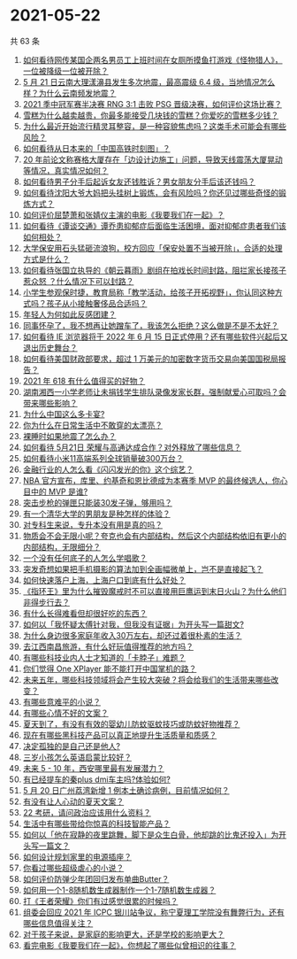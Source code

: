 # 2021-05-22

共 63 条

<!-- BEGIN -->
<!-- 最后更新时间 Sat May 22 2021 01:39:20 GMT+0800 (China Standard Time) -->

1. [如何看待网传某国企两名男员工上班时间在女厕所摸鱼打游戏《怪物猎人》，一位被降级一位被开除？](https://www.zhihu.com/question/460463560)
2. [5 月 21 日云南大理漾濞县发生多次地震，最高震级 6.4
   级，当地情况怎么样？为什么云南频发地震？](https://www.zhihu.com/question/460710387)
3. [2021 季中冠军赛半决赛 RNG 3:1 击败 PSG
   晋级决赛，如何评价这场比赛？](https://www.zhihu.com/question/460694808)
4. [雪糕为什么越卖越贵，你最多能接受几块钱的雪糕？你爱吃的雪糕多少钱？](https://www.zhihu.com/question/460502728)
5. [为什么最近开始流行精灵耳整容，是一种容貌焦虑吗？这类手术可能会有哪些风险？](https://www.zhihu.com/question/460614037)
6. [如何看待从日本来的「中国高铁时刻图」？](https://www.zhihu.com/question/460449331)
7. [20
   年前论文称赛格大厦存在「边设计边施工」问题，导致天线震荡大厦晃动等情况，真实情况如何？](https://www.zhihu.com/question/460377984)
8. [如何看待男子分手后起诉女友还钱胜诉？男女朋友分手后该还钱吗？](https://www.zhihu.com/question/460598798)
9. [如何看待沈阳大爷大妈把头挂树上锻炼，会有风险吗？你还见过哪些奇怪的锻炼方式？](https://www.zhihu.com/question/460587693)
10. [如何评价屈楚萧和张婧仪主演的电影《我要我们在一起》？](https://www.zhihu.com/question/455753519)
11. [如何看待《谭谈交通》谭乔患抑郁症后面临生活困境，面对抑郁症患者我们该如何相处？](https://www.zhihu.com/question/460156746)
12. [大学保安用石头猛砸流浪狗，校方回应「保安处置不当被开除」，合适的处理方式是什么？](https://www.zhihu.com/question/460532916)
13. [如何看待张国立执导的《朝云暮雨》剧组在拍戏长时间封路，阻拦家长接孩子惹众怒
    ？什么情况下可以封路？](https://www.zhihu.com/question/460494090)
14. [小学生参观保时捷，教育局称「教学活动，给孩子开拓视野」，你认同这种方式吗？孩子从小接触奢侈品合适吗？](https://www.zhihu.com/question/460469192)
15. [年轻人为何如此反感团建？](https://www.zhihu.com/question/459343916)
16. [同事怀孕了，我不想再让她蹭车了，我该怎么拒绝？这么做是不是不太好？](https://www.zhihu.com/question/423335938)
17. [如何看待 IE 浏览器将于 2022 年 6 月 15
    日正式停用？还有哪些软件兴起后又退出历史舞台？](https://www.zhihu.com/question/460502307)
18. [如何看待美国财政部要求，超过 1
    万美元的加密数字货币交易向美国国税局报告？](https://www.zhihu.com/question/460565715)
19. [2021 年 618 有什么值得买的好物？](https://www.zhihu.com/question/396495999)
20. [湖南湘西一小学老师让未捐钱学生排队录像发家长群，强制献爱心可取吗？会带来哪些影响？](https://www.zhihu.com/question/460499002)
21. [为什么中国这么多卡宴?](https://www.zhihu.com/question/459509571)
22. [你为什么在日常生活中不敢穿的太漂亮？](https://www.zhihu.com/question/31434644)
23. [裸睡时如果地震了怎么办？](https://www.zhihu.com/question/23204731)
24. [如何看待 5月21日 荣耀与高通达成合作？对外释放了哪些信息？](https://www.zhihu.com/question/460652137)
25. [如何看待小米11高端系列全球销量破300万台？](https://www.zhihu.com/question/460645107)
26. [金融行业的人怎么看《闪闪发光的你》这个综艺？](https://www.zhihu.com/question/455159005)
27. [NBA 官方宣布，库里、约基奇和恩比德成为本赛季 MVP 的最终候选人，你心目中的 MVP
    是谁?](https://www.zhihu.com/question/460607116)
28. [突击步枪的弹匣只能装30发子弹，够用吗？](https://www.zhihu.com/question/460089638)
29. [有一个清华大学的男朋友是种怎样的体验？](https://www.zhihu.com/question/30174174)
30. [对专科生来说，专升本没有用是真的吗？](https://www.zhihu.com/question/456766596)
31. [物质会不会无限小呢？夸克也会有内部结构，然后这个内部结构依旧有更小的内部结构，无限细分？](https://www.zhihu.com/question/453085834)
32. [一个没有任何底子的人怎么学唱歌？](https://www.zhihu.com/question/280659429)
33. [突发奇想如果把手机摄影的算法加到全画幅微单上，岂不是直接起飞？](https://www.zhihu.com/question/460487304)
34. [如何快速落户上海，上海户口到底有什么好处？](https://www.zhihu.com/question/455579654)
35. [《指环王》里为什么摧毁魔戒时不可以直接用巨鹰运到末日火山？为什么他们非得步行去？](https://www.zhihu.com/question/55276529)
36. [有什么长得难看但却很好吃的东西？](https://www.zhihu.com/question/37551688)
37. [如何以「我怀疑太傅针对我，但我没有证据」为开头写一篇甜文?](https://www.zhihu.com/question/453335179)
38. [为什么身边很多家庭年收入30万左右，却还过着很朴素的生活？](https://www.zhihu.com/question/307170588)
39. [去江西南昌旅游，有什么好玩值得推荐的地方吗？](https://www.zhihu.com/question/348057500)
40. [有哪些科技业内人士才知道的「卡脖子」难题？](https://www.zhihu.com/question/459892523)
41. [你们觉得 One XPlayer 能不能打开中国掌机的路？](https://www.zhihu.com/question/460244945)
42. [未来五年，哪些科技领域将会产生较大突破？将会给我们的生活带来哪些改变？](https://www.zhihu.com/question/459934017)
43. [有哪些意难平的小说？](https://www.zhihu.com/question/444454638)
44. [有哪些心情不好的文案？](https://www.zhihu.com/question/455523815)
45. [夏天到了，有没有有效的婴幼儿防蚊驱蚊技巧或防蚊好物推荐？](https://www.zhihu.com/question/459386355)
46. [现在有哪些黑科技产品可以真正地提升生活质量和质感？](https://www.zhihu.com/question/458997853)
47. [决定孤独的是自己还是他人?](https://www.zhihu.com/question/457656919)
48. [三岁小孩怎么英语启蒙比较好？](https://www.zhihu.com/question/437634195)
49. [未来 5 - 10 年，西安哪里最有发展潜力？](https://www.zhihu.com/question/459738987)
50. [有已经提车的秦plus dmi车主吗?体验如何?](https://www.zhihu.com/question/449778341)
51. [5 月 20 日广州荔湾新增 1 例本土确诊病例，目前情况如何？](https://www.zhihu.com/question/460600280)
52. [有没有让人心动的夏天文案？](https://www.zhihu.com/question/454237934)
53. [22 考研，请问政治应该用什么资料？](https://www.zhihu.com/question/459489621)
54. [生活中有哪些带给你惊喜的科技智能产品？](https://www.zhihu.com/question/57083905)
55. [如何以「他在寂静的夜里跳舞，脚下是众生白骨，他却跳的比鬼还投入」为开头写一篇文？](https://www.zhihu.com/question/454523695)
56. [如何设计规划家里的电源插座？](https://www.zhihu.com/question/25740178)
57. [你看过哪些超级虐心的小说？](https://www.zhihu.com/question/367888369)
58. [如何评价防弹少年团回归发布单曲Butter？](https://www.zhihu.com/question/460629934)
59. [如何用一个1-8随机数生成器制作一个1-7随机数生成器？](https://www.zhihu.com/question/47038069)
60. [打《王者荣耀》你们有过感觉很累的时候吗？](https://www.zhihu.com/question/460021068)
61. [组委会回应 2021 年 ICPC
    银川站争议，称宁夏理工学院没有舞弊行为，还有哪些信息值得关注？](https://www.zhihu.com/question/460422916)
62. [对于孩子来说，是家庭的影响更大，还是学校的影响更大？](https://www.zhihu.com/question/460299231)
63. [看完电影《我要我们在一起》，你想起了哪些似曾相识的往事？](https://www.zhihu.com/question/460495904)

<!-- END -->
